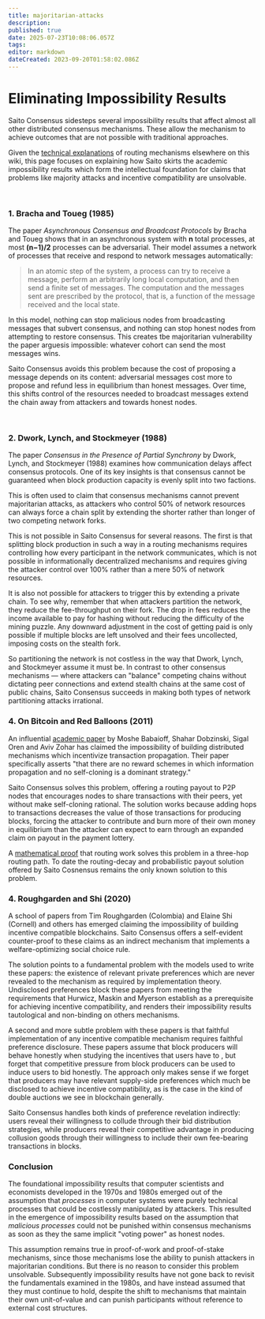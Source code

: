 ```yaml
---
title: majoritarian-attacks
description: 
published: true
date: 2025-07-23T10:08:06.057Z
tags: 
editor: markdown
dateCreated: 2023-09-20T01:58:02.086Z
---
```


# Eliminating Impossibility Results

Saito Consensus sidesteps several impossibility results that affect almost all other distributed consensus mechanisms. These allow the mechanism to achieve outcomes that are not possible with traditional approaches.

Given the [technical explanations](/consensus) of routing mechanisms elsewhere on this wiki, this page focuses on explaining how Saito skirts the academic impossibility results which form the intellectual foundation for claims that problems like majority attacks and incentive compatibility are unsolvable.

<br>

### 1. Bracha and Toueg (1985)

The paper *Asynchronous Consensus and Broadcast Protocols* by Bracha and Toueg shows that in an asynchronous system with **n** total processes, at most **(n−1)/2** processes can be adversarial. Their model assumes a network of processes that receive and respond to network messages automatically:

> In an atomic step of the system, a process can try to receive a message, perform an arbitrarily long local computation, and then send a finite set of messages. The computation and the messages sent are prescribed by the protocol, that is, a function of the message received and the local state.

In this model, nothing can stop malicious nodes from broadcasting messages that subvert consensus, and nothing can stop honest nodes from attempting to restore consensus. This creates tbe majoritarian vulnerability the paper arguesis impossible: whatever cohort can send the most messages wins.

Saito Consensus avoids this problem because the cost of proposing a message depends on its content: adversarial messages cost more to propose and refund less in equilibrium than honest messages. Over time, this shifts control of the resources needed to broadcast messages extend the chain away from attackers and towards honest nodes.

<br>

### 2. Dwork, Lynch, and Stockmeyer (1988)

The paper *Consensus in the Presence of Partial Synchrony* by Dwork, Lynch, and Stockmeyer (1988) examines how communication delays affect consensus protocols. One of its key insights is that consensus cannot be guaranteed when block production capacity is evenly split into two factions.

This is often used to claim that consensus mechanisms cannot prevent majoritarian attacks, as attackers who control 50% of network resources can always force a chain split by extending the shorter rather than longer of two competing network forks.

This is not possible in Saito Consensus for several reasons. The first is that splitting block production in such a way in a routing mechanisms requires controlling how every participant in the network communicates, which is not possible in informationally decentralized mechanisms and requires giving the attacker control over 100% rather than a mere 50% of network resources.

It is also not possible for attackers to trigger this by extending a private chain. To see why, remember that when attackers partition the network, they reduce the fee-throughput on their fork. The drop in fees reduces the income available to pay for hashing without reducing the difficulty of the mining puzzle. Any downward adjustment in the cost of getting paid is only possible if multiple blocks are left unsolved and their fees uncollected, imposing costs on the stealth fork.

So partitioning the network is not costless in the way that Dwork, Lynch, and Stockmeyer assume it must be. In contrast to other consensus mechanisms — where attackers can "balance" competing chains without dictating peer connections and extend stealth chains at the same cost of public chains, Saito Consensus succeeds in making both types of network partitioning attacks irrational. 


### 4. On Bitcoin and Red Balloons (2011)

An influential [academic paper](https://arxiv.org/pdf/1111.2626) by Moshe Babaioff, Shahar Dobzinski, Sigal Oren and Aviv Zohar has claimed the impossibility of building distributed mechanisms which incentivize transaction propagation. Their paper specifically asserts "that there are no reward schemes in which information propagation and no self-cloning is a dominant strategy."

Saito Consensus solves this problem, offering a routing payout to P2P nodes that encourages nodes to share transactions with their peers, yet without make self-cloning rational. The solution works because adding hops to transactions decreases the value of those transactions for producing blocks, forcing the attacker to contribute and burn more of their own money in equilibrium than the attacker can expect to earn through an expanded claim on payout in the payment lottery.

A [mathematical proof](https://github.com/SaitoTech/papers/blob/e32c51db6aae071a41b7e481d0f5ba6cd75ec12d/sybil/A_Simple_Proof_of_Sybil_Proof_Lancashire-Parris_2023.pdf) that routing work solves this problem in a three-hop routing path. To date the routing-decay and probabilistic payout solution offered by Saito Cosnensus remains the only known solution to this problem.


### 4. Roughgarden and Shi (2020)

A school of papers from Tim Roughgarden (Colombia) and Elaine Shi (Cornell) and others has emerged claiming the impossibility of building incentive compatible blockchains. Saito Consensus offers a self-evident counter-proof to these claims as an indirect mechanism that implements a welfare-optimizing social choice rule.

The solution points to a fundamental problem with the models used to write these papers: the existence of relevant private preferences which are never revealed to the mechanism as required by implementation theory. Undisclosed preferences block these papers from meeting the requirements that Hurwicz, Maskin and Myerson establish as a prerequisite for achieving incentive compatibility, and renders their impossibility results tautological and non-binding on others mechanisms.

A second and more subtle problem with these papers is that faithful implementation of any incentive compatible mechanism requires faithful preference disclosure. These papers assume that block producers will behave honestly when studying the incentives that users have to , but forget that competitive pressure from block producers can be used to induce users to bid honestly. The approach only makes sense if we forget that producers may have relevant supply-side preferences which much be disclosed to achieve incentive compatibility, as is the case in the kind of double auctions we see in blockchain generally.

Saito Consensus handles both kinds of preference revelation indirectly: users reveal their willingness to collude through their bid distribution strategies, while producers reveal their competitive advantage in producing collusion goods through their willingness to include their own fee-bearing transactions in blocks.


### Conclusion

The foundational impossibility results that computer scientists and economists developed in the 1970s and 1980s emerged out of the assumption that *processes* in computer systems were purely technical processes that could be costlessly manipulated by attackers. This resulted in the emergence of impossibility results based on the assumption that *malicious processes* could not be punished within consensus mechanisms as soon as they the same implicit "voting power" as honest nodes.

This assumption remains true in proof-of-work and proof-of-stake mechanisms, since those mechanisms lose the ability to punish attackers in majoritarian conditions. But there is no reason to consider this problem unsolvable. Subsequently impossibility results have not gone back to revisit the fundamentals examined in the 1980s, and have instead assumed that they must continue to hold, despite the shift to mechanisms that maintain their own unit-of-value and can punish participants without reference to external cost structures.



